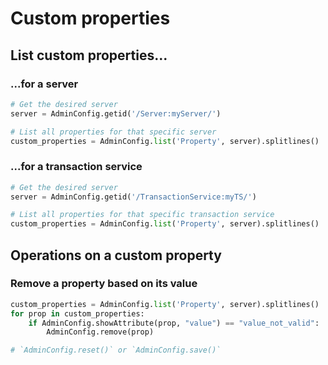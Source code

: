 # Custom properties

## List custom properties...
### ...for a server
```python
# Get the desired server
server = AdminConfig.getid('/Server:myServer/')

# List all properties for that specific server
custom_properties = AdminConfig.list('Property', server).splitlines()
```

### ...for a transaction service
```python
# Get the desired server
server = AdminConfig.getid('/TransactionService:myTS/')

# List all properties for that specific transaction service
custom_properties = AdminConfig.list('Property', server).splitlines()
```


## Operations on a custom property
### Remove a property based on its value
```python
custom_properties = AdminConfig.list('Property', server).splitlines()
for prop in custom_properties:
    if AdminConfig.showAttribute(prop, "value") == "value_not_valid":
        AdminConfig.remove(prop)

# `AdminConfig.reset()` or `AdminConfig.save()`
```

<!-- ### Change a property that has a specific name
```python
custom_properties = AdminConfig.list('Property', server).splitlines()
for prop in custom_properties:
    if AdminConfig.showAttribute(prop, "value") == "value_not_valid":
        AdminConfig.remove(prop)

# `AdminConfig.reset()` or `AdminConfig.save()`
``` -->
